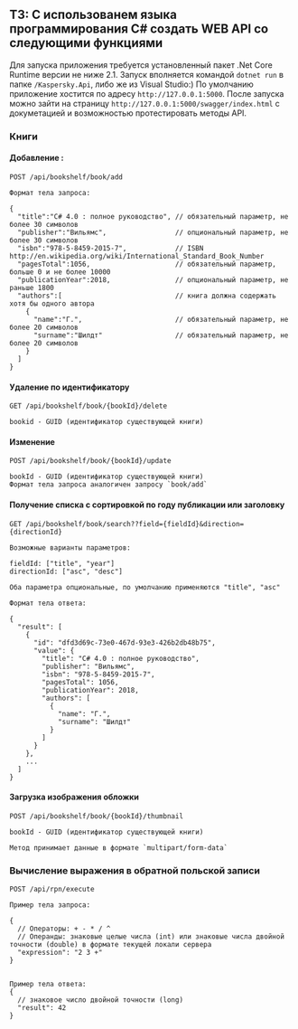 ## ТЗ: С использованем языка программирования C# создать WEB API со следующими функциями

Для запуска приложения требуется установленный пакет .Net Core Runtime версии не ниже 2.1. Запуск вполняется командой `dotnet run` в папке `/Kaspersky.Api`, либо же из Visual Studio:)  По умолчанию приложение хостится по адресу `http://127.0.0.1:5000`. После запуска можно зайти на страницу `http://127.0.0.1:5000/swagger/index.html` с докуметацией и возможностью протестировать методы API.

### Книги
#### Добавление : 

```
POST /api/bookshelf/book/add

Формат тела запроса:

{  
  "title":"C# 4.0 : полное руководство", // обязательный параметр, не более 30 символов
  "publisher":"Вильямс",                 // опциональный параметр, не более 30 символов
  "isbn":"978-5-8459-2015-7",            // ISBN http://en.wikipedia.org/wiki/International_Standard_Book_Number 
  "pagesTotal":1056,                     // обязательный параметр, больше 0 и не более 10000
  "publicationYear":2018,                // опциональный параметр, не раньше 1800
  "authors":[                            // книга должна содержать хотя бы одного автора
    {  
      "name":"Г.",                       // обязательный параметр, не более 20 символов  
      "surname":"Шилдт"                  // обязательный параметр, не более 20 символов
    }  
  ]
}
```
#### Удаление по идентификатору
```
GET /api/bookshelf/book/{bookId}/delete

bookid - GUID (идентификатор существующей книги)
```
#### Изменение
```
POST /api/bookshelf/book/{bookId}/update

bookId - GUID (идентификатор существующей книги)
Формат тела запроса аналогичен запросу `book/add`
```
#### Получение списка с сортировкой по году публикации или заголовку
```
GET /api/bookshelf/book/search??field={fieldId}&direction={directionId}

Возможные варианты параметров:

fieldId: ["title", "year"]
directionId: ["asc", "desc"]

Оба параметра опциональные, по умолчанию применяются "title", "asc"

Формат тела ответа:

{
  "result": [
    {
      "id": "dfd3d69c-73e0-467d-93e3-426b2db48b75",
      "value": {
        "title": "C# 4.0 : полное руководство",
        "publisher": "Вильямс",
        "isbn": "978-5-8459-2015-7",
        "pagesTotal": 1056,
        "publicationYear": 2018,
        "authors": [
          {
            "name": "Г.",
            "surname": "Шилдт"
          }
        ]
      }
    },
    ...
  ]
}
```
#### Загрузка изображения обложки
```
POST /api/bookshelf/book/{bookId}/thumbnail

bookId - GUID (идентификатор существующей книги)

Метод принимает данные в формате `multipart/form-data`
```
### Вычисление выражения в обратной польской записи 
```
POST /api/rpn/execute

Пример тела запроса: 

{
  // Операторы: + - * / ^
  // Операнды: знаковые целые числа (int) или знаковые числа двойной точности (double) в формате текущей локали сервера 
  "expression": "2 3 +"
}


Пример тела ответа:
{
  // знаковое число двойной точности (long)
  "result": 42
}

```
